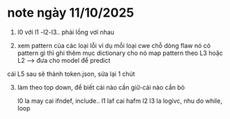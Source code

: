 # note ngày 11/10/2025

1. l0 với l1 -l2-l3.. phải lồng vơí nhau

2. xem pattern của các loại lỗi
ví dụ mỗi loại cwe chỗ dòng flaw nó có pattern gì thì ghi thêm mục dictionary cho nó
map pattern theo L3 hoặc L2
--> đưa cho model để predict

cái L5 sau sẽ thành token.json, sửa lại 1 chút 

3. làm theo top down, để biết cái nào cần giữ-cái nào cần bỏ



    l0 la may cai ifndef, include..
    l1 laf cai hafm
    l2
    l3 la logivc, nhu do while, loop